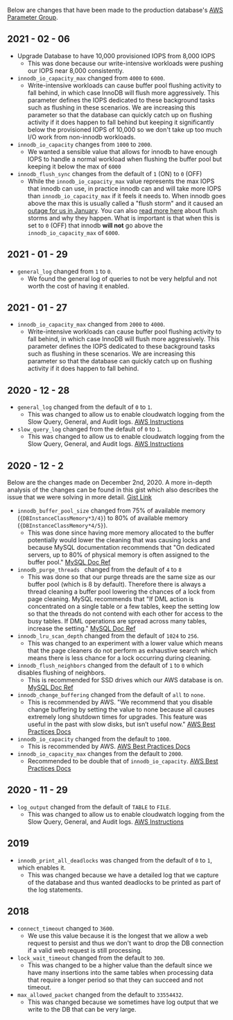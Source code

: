 Below are changes that have been made to the production database's [AWS Parameter Group](https://console.aws.amazon.com/rds/home?region=us-east-1#parameter-groups-detail:ids=ycharts5-7;type=DbParameterGroup;editing=false). 

2021 - 02 - 06
--------------
- Upgrade Database to have 10,000 provisioned IOPS from 8,000 IOPS
  - This was done because our write-intensive workloads were pushing our IOPS near 8,000 consistently. 
- `innodb_io_capacity_max` changed from `4000` to `6000`.
  - Write-intensive workloads can cause buffer pool flushing activity to fall behind, in which case InnoDB will flush more aggressively. This parameter defines the IOPS dedicated to these background tasks such as flushing in these scenarios. We are increasing this parameter so that the database can quickly catch up on flushing activity if it does happen to fall behind but keeping it significantly below the provisioned IOPS of 10,000 so we don't take up too much I/O work from non-innodb workloads.
- `innodb_io_capacity` changes from `1000` to `2000`.
  - We wanted a sensible value that allows for innodb to have enough IOPS to handle a normal workload when flushing the buffer pool but keeping it below the max of `6000`
- `innodb_flush_sync` changes from the default of `1` (ON) to `0` (OFF)
  - While the `innodb_io_capacity_max` value represents the max IOPS that innodb can use, in practice innodb can and will take more IOPS than `innodb_io_capacity_max` if it feels it needs to. When innodb goes above the max this is usually called a "flush storm" and it caused an [outage for us in January](https://docs.google.com/document/d/1Uzm5NQP0Y9hfZG_ctyX3txykwdupNrjkCASy4Iv3vL8/edit#). You can also [read more here](https://www.percona.com/blog/2020/01/22/innodb-flushing-in-action-for-percona-server-for-mysql/) about flush storms and why they happen. What is important is that when this is set to `0` (OFF) that innodb __will not__ go above the `innodb_io_capacity_max` of `6000`.

2021 - 01 - 29
--------------
- `general_log` changed from `1` to `0`.
  - We found the general log of queries to not be very helpful and not worth the cost of having it enabled.

2021 - 01 - 27
--------------
- `innodb_io_capacity_max` changed from `2000` to `4000`.
  - Write-intensive workloads can cause buffer pool flushing activity to fall behind, in which case InnoDB will flush more aggressively. This parameter defines the IOPS dedicated to these background tasks such as flushing in these scenarios. We are increasing this parameter so that the database can quickly catch up on flushing activity if it does happen to fall behind.

2020 - 12 - 28
--------------
- `general_log` changed from the default of `0` to `1`. 
  - This was changed to allow us to enable cloudwatch logging from the Slow Query, General, and Audit logs. [AWS Instructions](https://aws.amazon.com/premiumsupport/knowledge-center/rds-aurora-mysql-logs-cloudwatch/) 
- `slow_query_log` changed from the default of `0` to `1`.
  - This was changed to allow us to enable cloudwatch logging from the Slow Query, General, and Audit logs. [AWS Instructions](https://aws.amazon.com/premiumsupport/knowledge-center/rds-aurora-mysql-logs-cloudwatch/) 


2020 - 12 - 2
--------------
Below are the changes made on December 2nd, 2020. A more in-depth analysis of the changes can be found in this gist which also describes the issue that we were solving in more detail. [Gist Link](https://gist.github.com/KFoxder/5373bd47504feba39148d4a661fc2b92)

- `innodb_buffer_pool_size` changed  from 75% of available memory (`{DBInstanceClassMemory*3/4}`) to 80% of available memory (`{DBInstanceClassMemory*4/5}`). 
  - This was done since having more memory allocated to the buffer potentially would lower the cleaning that was causing locks and because MySQL documentation recommends that "On dedicated servers, up to 80% of physical memory is often assigned to the buffer pool." [MySQL Doc Ref](https://dev.mysql.com/doc/refman/5.6/en/innodb-buffer-pool.html)
- `innodb_purge_threads ` changed from the default of `4` to `8`
  - This was done so that our purge threads are the same size as our buffer pool (which is 8 by default). Therefore there is always a thread cleaning a buffer pool lowering the chances of a lock from page cleaning. MySQL recommends that "If DML action is concentrated on a single table or a few tables, keep the setting low so that the threads do not contend with each other for access to the busy tables. If DML operations are spread across many tables, increase the setting." [MySQL Doc Ref](https://dev.mysql.com/doc/refman/5.7/en/innodb-purge-configuration.html)
- `innodb_lru_scan_depth` changed from the default of `1024` to `256`. 
  - This was changed to an experiment with a lower value which means that the page cleaners do not perform as exhaustive search which means there is less chance for a lock occurring during cleaning.
- `innodb_flush_neighbors` changed from the default of `1` to `0` which disables flushing of neighbors.
  - This is recommended for SSD drives which our AWS database is on. [MySQL Doc Ref](https://dev.mysql.com/doc/refman/5.7/en/innodb-buffer-pool-flushing.html)
- `innodb_change_buffering` changed from the default of `all` to `none`. 
  - This is recommended by AWS. "We recommend that you disable change buffering by setting the value to none because all causes extremely long shutdown times for upgrades. This feature was useful in the past with slow disks, but isn’t useful now." [AWS Best Practices Docs](https://aws.amazon.com/blogs/database/best-practices-for-configuring-parameters-for-amazon-rds-for-mysql-part-1-parameters-related-to-performance/)
- `innodb_io_capacity` changed from the default to `1000`.
  - This is recommended by AWS. [AWS Best Practices Docs](https://aws.amazon.com/blogs/database/best-practices-for-configuring-parameters-for-amazon-rds-for-mysql-part-1-parameters-related-to-performance/)
- `innodb_io_capacity_max` changes from the default to `2000`.
  - Recommended to be double that of `innodb_io_capacity`. [AWS Best Practices Docs](https://aws.amazon.com/blogs/database/best-practices-for-configuring-parameters-for-amazon-rds-for-mysql-part-1-parameters-related-to-performance/)

2020 - 11 - 29
---------
- `log_output` changed from the default of `TABLE` to `FILE`. 
  - This was changed to allow us to enable cloudwatch logging from the Slow Query, General, and Audit logs. [AWS Instructions](https://aws.amazon.com/premiumsupport/knowledge-center/rds-aurora-mysql-logs-cloudwatch/) 


2019
---------
- `innodb_print_all_deadlocks` was changed from the default of `0` to `1`, which enables it.
  - This was changed because we have a detailed log that we capture of the database and thus wanted deadlocks to be printed as part of the log statements.


2018
---------
- `connect_timeout` changed to `3600`. 
  - We use this value because it is the longest that we allow a web request to persist and thus we don't want to drop the DB connection if a valid web request is still processing. 
- `lock_wait_timeout` changed from the default to `300`.
  - This was changed to be a higher value than the default since we have many insertions into the same tables when processing data that require a longer period so that they can succeed and not timeout. 
- `max_allowed_packet` changed from the default to `33554432`.
  - This was changed because we sometimes have log output that we write to the DB that can be very large. 